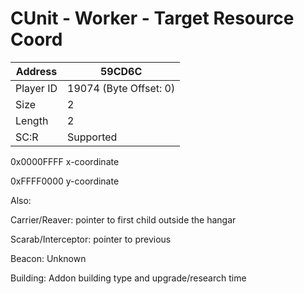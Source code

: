 #  CUnit - Worker - Target Resource Coord
Address   | 59CD6C
----------|-------------
Player ID | 19074 (Byte Offset: 0)
Size 	  | 2
Length 	  | 2
SC:R      | Supported

0x0000FFFF x-coordinate
0xFFFF0000 y-coordinate

Also:
Carrier/Reaver: pointer to first child outside the hangar
Scarab/Interceptor: pointer to previous
Beacon: Unknown
Building: Addon building type and upgrade/research time
